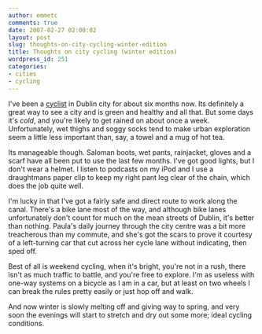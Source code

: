```yaml
---
author: emmetc
comments: true
date: 2007-02-27 02:00:02
layout: post
slug: thoughts-on-city-cycling-winter-edition
title: Thoughts on city cycling (winter edition)
wordpress_id: 251
categories:
- cities
- cycling
---
```




I've been a [cyclist](http://blog.thoughtwax.com/?p=226) in Dublin city for about six months now. Its definitely a great way to see a city and is green and healthy and all that. But some days it's _cold_, and you're likely to get rained on about once a week. Unfortunately, wet thighs and soggy socks tend to make urban exploration seem a little less important than, say, a towel and a mug of hot tea.

Its manageable though. Saloman boots, wet pants, rainjacket, gloves and a scarf have all been put to use the last few months. I've got good lights, but I don't wear a helmet. I listen to podcasts on my iPod and I use a draughtmans paper clip to keep my right pant leg clear of the chain, which does the job quite well.

I'm lucky in that I've got a fairly safe and direct route to work along the canal. There's a bike lane most of the way, and although bike lanes unfortunately don't count for much on the mean streets of Dublin, it's better than nothing. Paula's daily journey through the city centre was a bit more treacherous than my commute, and she's got the scars to prove it courtesy of a left-turning car that cut across her cycle lane without indicating, then sped off.

Best of all is weekend cycling, when it's bright, you're not in a rush, there isn't as much traffic to battle, and you're free to explore. I'm as useless with one-way systems on a bicycle as I am in a car, but at least on two wheels I can break the rules pretty easily or just hop off and walk.

And now winter is slowly melting off and giving way to spring, and very soon the evenings will start to stretch and dry out some more; ideal cycling conditions.
